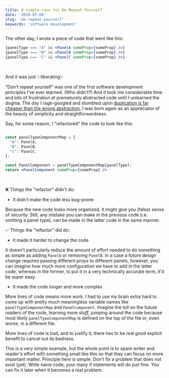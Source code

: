 ```yaml
---
title: A simple case for Do Repeat Yourself
date: '2019-07-04'
slug: 'do-repeat-yourself'
keywords: 'software development'
---
```


 The other day, I wrote a piece of code that went like this:

 ```jsx
 {panelType === "A" && <PanelA someProp={someProp} />}
 {panelType === "B" && <PanelB someProp={someProp} />}
 {panelType === "C" && <PanelC someProp={someProp} />}
 ```
<br />
<p>And it was just ✨liberating✨</p>

"Don't repeat yourself" was one of the first software development principles I've ever learned. (Who didn't?) And it took me considerable time and lots of frustration at prematurely abstracted code until I unlearned the dogma. The day I rage-googled and stumbled upon [duplication is far cheaper than the wrong abstraction](https://www.sandimetz.com/blog/2016/1/20/the-wrong-abstraction), I was born again as an appreciator of the beauty of simplicity and straightforwardness.

Say, for some reason, I "refactored" the code to look like this:

```jsx

const panelTypeComponentMap = {
  "A": PanelA,
  "B": PanelB,
  "C": PanelC,
};

const PanelComponent = panelTypeComponentMap[panelType];
return <PanelComponent someProp={someProp} />
```
<br />

❌ Things the "refactor" didn't do:

- It didn't make the code less bug-prone

Because the new code looks more organized, it might give you (false) sense of security. Still, any mistake you can make in the previous code (i.e. omitting a panel type), can be made in the latter code in the same manner.

✅ Things the "refactor" did do:

- It made it harder to change the code

It doesn't particularly reduce the amount of effort needed to do something as simple as adding `PanelD` or removing `PanelB`. In a case a future design change requires passing different props to different panels, however, you can imagine how much more configuration we have to add in the latter code, whereas in the former, to put it in a very technically accurate term, it'd be super easy.


- It made the code longer and more complex

 More lines of code means more work. I had to use my brain extra hard to come up with pretty much meaningless variable names like `panelTypeComponentMap` and `PanelComponent`. Imagine the toll on the future readers of the code, learning more *stuff*, jumping around the code because most likely `panelTypeComponentMap` is defined on the top of the file or, even worse, in a different file.

 More lines of code is bad, and to justify it, there has to be real good explicit benefit to cancel out its badness.

This is a very simple example, but the whole point is to spare writer and reader's effort with something small like this so that they can focus on more important matter. Principle here is simple. Don't fix a problem that does not exist (yet). Write naive code, your many if statements will do just fine. You can fix it later when it becomes a real problem.
